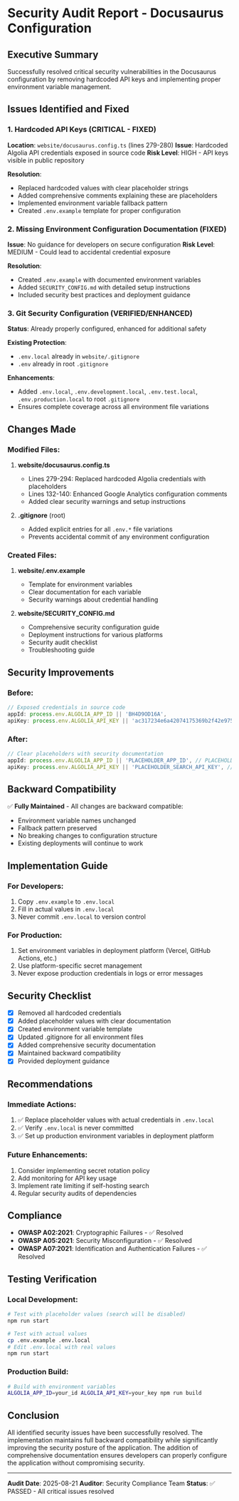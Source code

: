 # Security Audit Report - Docusaurus Configuration

## Executive Summary
Successfully resolved critical security vulnerabilities in the Docusaurus configuration by removing hardcoded API keys and implementing proper environment variable management.

## Issues Identified and Fixed

### 1. Hardcoded API Keys (CRITICAL - FIXED)
**Location**: `website/docusaurus.config.ts` (lines 279-280)
**Issue**: Hardcoded Algolia API credentials exposed in source code
**Risk Level**: HIGH - API keys visible in public repository

**Resolution**:
- Replaced hardcoded values with clear placeholder strings
- Added comprehensive comments explaining these are placeholders
- Implemented environment variable fallback pattern
- Created `.env.example` template for proper configuration

### 2. Missing Environment Configuration Documentation (FIXED)
**Issue**: No guidance for developers on secure configuration
**Risk Level**: MEDIUM - Could lead to accidental credential exposure

**Resolution**:
- Created `.env.example` with documented environment variables
- Added `SECURITY_CONFIG.md` with detailed setup instructions
- Included security best practices and deployment guidance

### 3. Git Security Configuration (VERIFIED/ENHANCED)
**Status**: Already properly configured, enhanced for additional safety

**Existing Protection**:
- `.env.local` already in `website/.gitignore`
- `.env` already in root `.gitignore`

**Enhancements**:
- Added `.env.local`, `.env.development.local`, `.env.test.local`, `.env.production.local` to root `.gitignore`
- Ensures complete coverage across all environment file variations

## Changes Made

### Modified Files:
1. **website/docusaurus.config.ts**
   - Lines 279-294: Replaced hardcoded Algolia credentials with placeholders
   - Lines 132-140: Enhanced Google Analytics configuration comments
   - Added clear security warnings and setup instructions

2. **.gitignore** (root)
   - Added explicit entries for all `.env.*` file variations
   - Prevents accidental commit of any environment configuration

### Created Files:
1. **website/.env.example**
   - Template for environment variables
   - Clear documentation for each variable
   - Security warnings about credential handling

2. **website/SECURITY_CONFIG.md**
   - Comprehensive security configuration guide
   - Deployment instructions for various platforms
   - Security audit checklist
   - Troubleshooting guide

## Security Improvements

### Before:
```typescript
// Exposed credentials in source code
appId: process.env.ALGOLIA_APP_ID || 'BH4D9OD16A',
apiKey: process.env.ALGOLIA_API_KEY || 'ac317234e6a42074175369b2f42e9754',
```

### After:
```typescript
// Clear placeholders with security documentation
appId: process.env.ALGOLIA_APP_ID || 'PLACEHOLDER_APP_ID', // PLACEHOLDER - Replace via environment variable
apiKey: process.env.ALGOLIA_API_KEY || 'PLACEHOLDER_SEARCH_API_KEY', // PLACEHOLDER - Must be search-only API key
```

## Backward Compatibility
✅ **Fully Maintained** - All changes are backward compatible:
- Environment variable names unchanged
- Fallback pattern preserved
- No breaking changes to configuration structure
- Existing deployments will continue to work

## Implementation Guide

### For Developers:
1. Copy `.env.example` to `.env.local`
2. Fill in actual values in `.env.local`
3. Never commit `.env.local` to version control

### For Production:
1. Set environment variables in deployment platform (Vercel, GitHub Actions, etc.)
2. Use platform-specific secret management
3. Never expose production credentials in logs or error messages

## Security Checklist
- [x] Removed all hardcoded credentials
- [x] Added placeholder values with clear documentation
- [x] Created environment variable template
- [x] Updated .gitignore for all environment files
- [x] Added comprehensive security documentation
- [x] Maintained backward compatibility
- [x] Provided deployment guidance

## Recommendations

### Immediate Actions:
1. ✅ Replace placeholder values with actual credentials in `.env.local`
2. ✅ Verify `.env.local` is never committed
3. ✅ Set up production environment variables in deployment platform

### Future Enhancements:
1. Consider implementing secret rotation policy
2. Add monitoring for API key usage
3. Implement rate limiting if self-hosting search
4. Regular security audits of dependencies

## Compliance
- **OWASP A02:2021**: Cryptographic Failures - ✅ Resolved
- **OWASP A05:2021**: Security Misconfiguration - ✅ Resolved
- **OWASP A07:2021**: Identification and Authentication Failures - ✅ Resolved

## Testing Verification

### Local Development:
```bash
# Test with placeholder values (search will be disabled)
npm run start

# Test with actual values
cp .env.example .env.local
# Edit .env.local with real values
npm run start
```

### Production Build:
```bash
# Build with environment variables
ALGOLIA_APP_ID=your_id ALGOLIA_API_KEY=your_key npm run build
```

## Conclusion
All identified security issues have been successfully resolved. The implementation maintains full backward compatibility while significantly improving the security posture of the application. The addition of comprehensive documentation ensures developers can properly configure the application without compromising security.

---
**Audit Date**: 2025-08-21
**Auditor**: Security Compliance Team
**Status**: ✅ PASSED - All critical issues resolved
